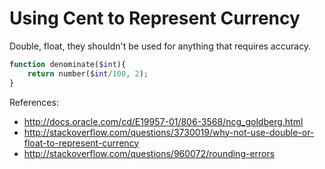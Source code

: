 # Using Cent to Represent Currency

Double, float, they shouldn't be used for anything that requires accuracy.

```php
function denominate($int){
    return number($int/100, 2);
}
```

References: 
- http://docs.oracle.com/cd/E19957-01/806-3568/ncg_goldberg.html
- http://stackoverflow.com/questions/3730019/why-not-use-double-or-float-to-represent-currency
- http://stackoverflow.com/questions/960072/rounding-errors